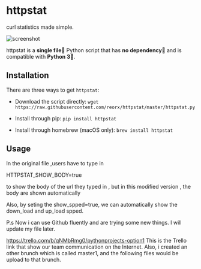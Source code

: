 # httpstat

curl statistics made simple.

![screenshot](screenshot.png)


httpstat is a **single file🌟** Python script that has **no dependency👏** and is compatible with **Python 3🍻**.


## Installation

There are three ways to get `httpstat`:

- Download the script directly: `wget https://raw.githubusercontent.com/reorx/httpstat/master/httpstat.py`

- Install through pip: `pip install httpstat`

- Install through homebrew (macOS only): `brew install httpstat`


## Usage

In the original file ,users have to type in 

HTTPSTAT_SHOW_BODY=true 

to show the body of the url they typed in , but in this modified version , the body are shown automatically

Also, by seting the show_spped=true, we can automatically show the down_load and up_load spped.

P.s Now i can use Github fluently and are trying some new things. I will update my file later. 

https://trello.com/b/qNMbRmg0/pythonprojects-option1 This is the Trello link that show our team communication on the Internet. 
Also, i created an other brunch which is called master1, and the following files would be upload to that brunch.
